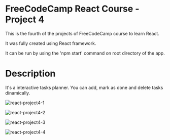 # FreeCodeCamp React Course - Project 4

This is the fourth of the projects of FreeCodeCamp course to learn React.

It was fully created using React framework.

It can be run by using the 'npm start' command on root directory of the app.

# Description

It's a interactive tasks planner. You can add, mark as done and delete tasks dinamically.

![react-project4-1](https://user-images.githubusercontent.com/78876044/231630665-b8322300-9b1d-4cb8-8f2a-ed9704d2634b.png)

![react-project4-2](https://user-images.githubusercontent.com/78876044/231630657-f8bc12d9-889e-4eec-9150-1f62b35e15ec.png)

![react-project4-3](https://user-images.githubusercontent.com/78876044/231630660-8c971f53-bd81-48a2-baaf-75180b79f8c4.png)

![react-project4-4](https://user-images.githubusercontent.com/78876044/231630661-13c1563b-cb6e-4aac-bec2-8c9237eb209f.png)
